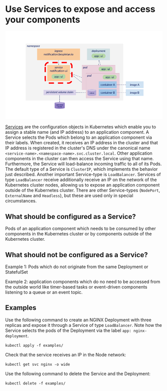 # Use Services to expose and access your components

![Diagram of Kubernetes resources with service focused](img/services.png)

[Services](https://kubernetes.io/docs/concepts/services-networking/service) are the configuration objects in Kubernetes which enable you to assign a stable name (and IP address) to an application component. A Service selects the Pods which belong to an application component via their labels. When created, it receives an IP address in the cluster and that IP address is registered in the cluster's DNS under the canonical name `<service-name>.<namespace-name>.svc.cluster.local`. Other application components in the cluster can then access the Service using that name. Furthermore, the Service will load-balance incoming traffic to all of its Pods. The default type of a Service is `ClusterIP`, which implements the behavior just described. Another important Service-type is `LoadBalancer`. Services of type `LoadBalancer` receive additionally receive an IP on the network of the Kubernetes cluster nodes, allowing us to expose an application component outside of the Kubernetes cluster. There are other Service-types (`NodePort`, `ExternalName` and `Headless`), but these are used only in special circumstances.

## What should be configured as a Service?

Pods of an application component which needs to be consumed by other components in the Kubernetes cluster or by components outside of the Kubernetes cluster.

## What should not be configured as a Service?

Example 1: Pods which do not originate from the same Deployment or StatefulSet

Example 2: application components which do no need to be accessed from the outside world like timer-based tasks or event-driven components listening to a queue or an event topic.

## Examples

Use the following command to create an NGINX Deployment with three replicas and expose it through a Service of type `LoadBalancer`. Note how the Service selects the pods of the Deployment via the label `app: nginx-deployment`.

```shell
kubectl apply -f examples/
```

Check that the service receives an IP in the Node network:

```shell
kubectl get svc nginx -o wide
```

Use the following command to delete the Service and the Deployment:

```shell
kubectl delete -f examples/
```
